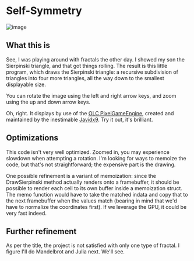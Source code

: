 # Self-Symmetry

![image](https://github.com/user-attachments/assets/7901c544-a931-4d56-86e1-8e0f1a98bde1)

## What this is

See, I was playing around with fractals the other day. I showed my son the Sierpinski triangle, and that got things 
rolling. The result is this little program, which draws the Sierpinski triangle: a recursive subdivision of triangles
into four more triangles, all the way down to the smallest displayable size.

You can rotate the image using the left and right arrow keys, and zoom using the up and down arrow keys.

Oh, right. It displays by use of the [OLC PixelGameEngine](https://github.com/OneLoneCoder/olcPixelGameEngine), 
created and maintained by the inestimable [Javidx9](https://github.com/OneLoneCoder). Try it out, it's brilliant.

## Optimizations

This code isn't very well optimized. Zoomed in, you may experience slowdown when attempting a rotation. I'm looking for ways
to memoize the code, but that's not straightforward; the expensive part is the drawing.

One possible refinement is a variant of memoization: since the DrawSierpinski method actually renders onto a framebuffer,
it should be possible to render each cell to its own buffer inside a memoization struct. The memo function would have to 
take the matched indata and copy that to the next framebuffer when the values match (bearing in mind that we'd have to normalize 
the coordinates first). If we leverage the GPU, it could be very fast indeed.

## Further refinement

As per the title, the project is not satisfied with only one type of fractal. I figure I'll do Mandelbrot and Julia
next. We'll see.
